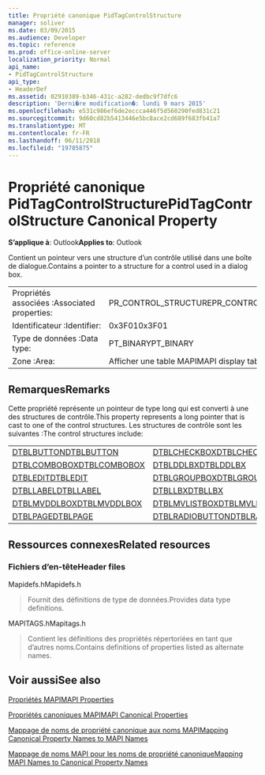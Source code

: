 ```yaml
---
title: Propriété canonique PidTagControlStructure
manager: soliver
ms.date: 03/09/2015
ms.audience: Developer
ms.topic: reference
ms.prod: office-online-server
localization_priority: Normal
api_name:
- PidTagControlStructure
api_type:
- HeaderDef
ms.assetid: 02910389-b346-431c-a282-dedbc9f7dfc6
description: 'Derni�re modification�: lundi 9 mars 2015'
ms.openlocfilehash: e531c986ef6de2eccca446f5d560290fed831c21
ms.sourcegitcommit: 9d60cd82b5413446e5bc8ace2cd689f683fb41a7
ms.translationtype: MT
ms.contentlocale: fr-FR
ms.lasthandoff: 06/11/2018
ms.locfileid: "19785875"
---
```

# <a name="pidtagcontrolstructure-canonical-property"></a><span data-ttu-id="c5a47-103">Propriété canonique PidTagControlStructure</span><span class="sxs-lookup"><span data-stu-id="c5a47-103">PidTagControlStructure Canonical Property</span></span>

  
  
<span data-ttu-id="c5a47-104">**S’applique à**: Outlook</span><span class="sxs-lookup"><span data-stu-id="c5a47-104">**Applies to**: Outlook</span></span> 
  
<span data-ttu-id="c5a47-105">Contient un pointeur vers une structure d’un contrôle utilisé dans une boîte de dialogue.</span><span class="sxs-lookup"><span data-stu-id="c5a47-105">Contains a pointer to a structure for a control used in a dialog box.</span></span> 
  
|||
|:-----|:-----|
|<span data-ttu-id="c5a47-106">Propriétés associées :</span><span class="sxs-lookup"><span data-stu-id="c5a47-106">Associated properties:</span></span>  <br/> |<span data-ttu-id="c5a47-107">PR_CONTROL_STRUCTURE</span><span class="sxs-lookup"><span data-stu-id="c5a47-107">PR_CONTROL_STRUCTURE</span></span>  <br/> |
|<span data-ttu-id="c5a47-108">Identificateur :</span><span class="sxs-lookup"><span data-stu-id="c5a47-108">Identifier:</span></span>  <br/> |<span data-ttu-id="c5a47-109">0x3F01</span><span class="sxs-lookup"><span data-stu-id="c5a47-109">0x3F01</span></span>  <br/> |
|<span data-ttu-id="c5a47-110">Type de données :</span><span class="sxs-lookup"><span data-stu-id="c5a47-110">Data type:</span></span>  <br/> |<span data-ttu-id="c5a47-111">PT_BINARY</span><span class="sxs-lookup"><span data-stu-id="c5a47-111">PT_BINARY</span></span>  <br/> |
|<span data-ttu-id="c5a47-112">Zone :</span><span class="sxs-lookup"><span data-stu-id="c5a47-112">Area:</span></span>  <br/> |<span data-ttu-id="c5a47-113">Afficher une table MAPI</span><span class="sxs-lookup"><span data-stu-id="c5a47-113">MAPI display table</span></span>  <br/> |
   
## <a name="remarks"></a><span data-ttu-id="c5a47-114">Remarques</span><span class="sxs-lookup"><span data-stu-id="c5a47-114">Remarks</span></span>

<span data-ttu-id="c5a47-115">Cette propriété représente un pointeur de type long qui est converti à une des structures de contrôle.</span><span class="sxs-lookup"><span data-stu-id="c5a47-115">This property represents a long pointer that is cast to one of the control structures.</span></span> <span data-ttu-id="c5a47-116">Les structures de contrôle sont les suivantes :</span><span class="sxs-lookup"><span data-stu-id="c5a47-116">The control structures include:</span></span>
  
|||
|:-----|:-----|
|[<span data-ttu-id="c5a47-117">DTBLBUTTON</span><span class="sxs-lookup"><span data-stu-id="c5a47-117">DTBLBUTTON</span></span>](dtblbutton.md) <br/> |[<span data-ttu-id="c5a47-118">DTBLCHECKBOX</span><span class="sxs-lookup"><span data-stu-id="c5a47-118">DTBLCHECKBOX</span></span>](dtblcheckbox.md) <br/> |
|[<span data-ttu-id="c5a47-119">DTBLCOMBOBOX</span><span class="sxs-lookup"><span data-stu-id="c5a47-119">DTBLCOMBOBOX</span></span>](dtblcombobox.md) <br/> |[<span data-ttu-id="c5a47-120">DTBLDDLBX</span><span class="sxs-lookup"><span data-stu-id="c5a47-120">DTBLDDLBX</span></span>](dtblddlbx.md) <br/> |
|[<span data-ttu-id="c5a47-121">DTBLEDIT</span><span class="sxs-lookup"><span data-stu-id="c5a47-121">DTBLEDIT</span></span>](dtbledit.md) <br/> |[<span data-ttu-id="c5a47-122">DTBLGROUPBOX</span><span class="sxs-lookup"><span data-stu-id="c5a47-122">DTBLGROUPBOX</span></span>](dtblgroupbox.md) <br/> |
|[<span data-ttu-id="c5a47-123">DTBLLABEL</span><span class="sxs-lookup"><span data-stu-id="c5a47-123">DTBLLABEL</span></span>](dtbllabel.md) <br/> |[<span data-ttu-id="c5a47-124">DTBLLBX</span><span class="sxs-lookup"><span data-stu-id="c5a47-124">DTBLLBX</span></span>](dtbllbx.md) <br/> |
|[<span data-ttu-id="c5a47-125">DTBLMVDDLBOX</span><span class="sxs-lookup"><span data-stu-id="c5a47-125">DTBLMVDDLBOX</span></span>](dtblmvddlbox.md) <br/> |[<span data-ttu-id="c5a47-126">DTBLMVLISTBOX</span><span class="sxs-lookup"><span data-stu-id="c5a47-126">DTBLMVLISTBOX</span></span>](dtblmvlistbox.md) <br/> |
|[<span data-ttu-id="c5a47-127">DTBLPAGE</span><span class="sxs-lookup"><span data-stu-id="c5a47-127">DTBLPAGE</span></span>](dtblpage.md) <br/> |[<span data-ttu-id="c5a47-128">DTBLRADIOBUTTON</span><span class="sxs-lookup"><span data-stu-id="c5a47-128">DTBLRADIOBUTTON</span></span>](dtblradiobutton.md) <br/> |
   
## <a name="related-resources"></a><span data-ttu-id="c5a47-129">Ressources connexes</span><span class="sxs-lookup"><span data-stu-id="c5a47-129">Related resources</span></span>

### <a name="header-files"></a><span data-ttu-id="c5a47-130">Fichiers d’en-tête</span><span class="sxs-lookup"><span data-stu-id="c5a47-130">Header files</span></span>

<span data-ttu-id="c5a47-131">Mapidefs.h</span><span class="sxs-lookup"><span data-stu-id="c5a47-131">Mapidefs.h</span></span>
  
> <span data-ttu-id="c5a47-132">Fournit des définitions de type de données.</span><span class="sxs-lookup"><span data-stu-id="c5a47-132">Provides data type definitions.</span></span>
    
<span data-ttu-id="c5a47-133">MAPITAGS.h</span><span class="sxs-lookup"><span data-stu-id="c5a47-133">Mapitags.h</span></span>
  
> <span data-ttu-id="c5a47-134">Contient les définitions des propriétés répertoriées en tant que d’autres noms.</span><span class="sxs-lookup"><span data-stu-id="c5a47-134">Contains definitions of properties listed as alternate names.</span></span>
    
## <a name="see-also"></a><span data-ttu-id="c5a47-135">Voir aussi</span><span class="sxs-lookup"><span data-stu-id="c5a47-135">See also</span></span>



[<span data-ttu-id="c5a47-136">Propriétés MAPI</span><span class="sxs-lookup"><span data-stu-id="c5a47-136">MAPI Properties</span></span>](mapi-properties.md)
  
[<span data-ttu-id="c5a47-137">Propriétés canoniques MAPI</span><span class="sxs-lookup"><span data-stu-id="c5a47-137">MAPI Canonical Properties</span></span>](mapi-canonical-properties.md)
  
[<span data-ttu-id="c5a47-138">Mappage de noms de propriété canonique aux noms MAPI</span><span class="sxs-lookup"><span data-stu-id="c5a47-138">Mapping Canonical Property Names to MAPI Names</span></span>](mapping-canonical-property-names-to-mapi-names.md)
  
[<span data-ttu-id="c5a47-139">Mappage de noms MAPI pour les noms de propriété canonique</span><span class="sxs-lookup"><span data-stu-id="c5a47-139">Mapping MAPI Names to Canonical Property Names</span></span>](mapping-mapi-names-to-canonical-property-names.md)

